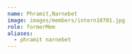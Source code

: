 ```yaml
---
name: Phramit,Narnebet 
image: images/members/intern10701.jpg 
role: formerMem
aliases:
  - phramit narnebet
---
```

